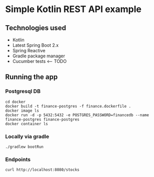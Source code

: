 # Simple Kotlin REST API example

## Technologies used

- Kotlin
- Latest Spring Boot 2.x
- Spring Reactive
- Gradle package manager
- Cucumber tests <-- TODO

## Running the app

### Postgresql DB

```
cd docker
docker build -t finance-postgres -f finance.dockerfile .
docker image ls
docker run -d -p 5432:5432 -e POSTGRES_PASSWORD=financedb --name finance-postgres finance-postgres
docker container ls
```

### Locally via gradle

```./gradlew bootRun```

### Endpoints

```
curl http://localhost:8080/stocks
```